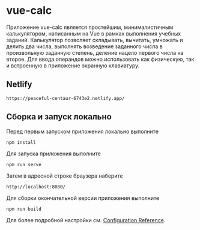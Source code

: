 # vue-calc

Приложение vue-calc является простейшим, минималистичным калькулятором, написанным на Vue в рамках выполнения учебных заданий. Калькулятор позволяет складывать, вычитать, умножать и делить два числа, выполнять возведение заданного числа в произвольную заданную степень, деление нацело первого числа на второе. Для ввода операндов можно использовать как физическую, так и встроенную в приложение экранную клавиатуру.

## Netlify

```
https://peaceful-centaur-6743e2.netlify.app/
```

## Сборка и запуск локально

Перед первым запуском приложения локально выполните

```
npm install
```

Для запуска приложения выполните

```
npm run serve
```

Затем в адресной строке браузера наберите

```
http://localhost:8080/
```

Для сборки окончательной версии приложения выполните

```
npm run build
```

Для более подробной настройки см. [Configuration Reference](https://cli.vuejs.org/config/).
